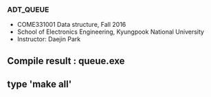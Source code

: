 
 ### ADT_QUEUE
 * COME331001 Data structure, Fall 2016
 * School of Electronics Engineering, Kyungpook National University
 * Instructor: Daejin Park
 
 ## Compile result : queue.exe
 ## type 'make all'
